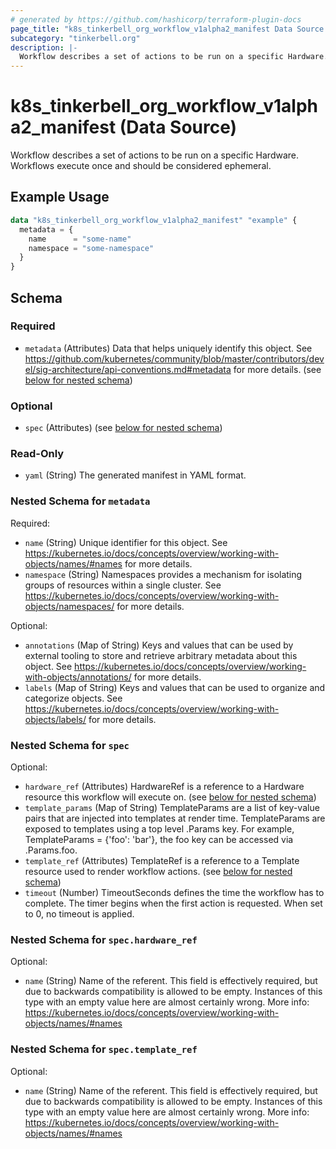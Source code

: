```yaml
---
# generated by https://github.com/hashicorp/terraform-plugin-docs
page_title: "k8s_tinkerbell_org_workflow_v1alpha2_manifest Data Source - terraform-provider-k8s"
subcategory: "tinkerbell.org"
description: |-
  Workflow describes a set of actions to be run on a specific Hardware. Workflows execute once and should be considered ephemeral.
---
```


# k8s_tinkerbell_org_workflow_v1alpha2_manifest (Data Source)

Workflow describes a set of actions to be run on a specific Hardware. Workflows execute once and should be considered ephemeral.

## Example Usage

```terraform
data "k8s_tinkerbell_org_workflow_v1alpha2_manifest" "example" {
  metadata = {
    name      = "some-name"
    namespace = "some-namespace"
  }
}
```

<!-- schema generated by tfplugindocs -->
## Schema

### Required

- `metadata` (Attributes) Data that helps uniquely identify this object. See https://github.com/kubernetes/community/blob/master/contributors/devel/sig-architecture/api-conventions.md#metadata for more details. (see [below for nested schema](#nestedatt--metadata))

### Optional

- `spec` (Attributes) (see [below for nested schema](#nestedatt--spec))

### Read-Only

- `yaml` (String) The generated manifest in YAML format.

<a id="nestedatt--metadata"></a>
### Nested Schema for `metadata`

Required:

- `name` (String) Unique identifier for this object. See https://kubernetes.io/docs/concepts/overview/working-with-objects/names/#names for more details.
- `namespace` (String) Namespaces provides a mechanism for isolating groups of resources within a single cluster. See https://kubernetes.io/docs/concepts/overview/working-with-objects/namespaces/ for more details.

Optional:

- `annotations` (Map of String) Keys and values that can be used by external tooling to store and retrieve arbitrary metadata about this object. See https://kubernetes.io/docs/concepts/overview/working-with-objects/annotations/ for more details.
- `labels` (Map of String) Keys and values that can be used to organize and categorize objects. See https://kubernetes.io/docs/concepts/overview/working-with-objects/labels/ for more details.


<a id="nestedatt--spec"></a>
### Nested Schema for `spec`

Optional:

- `hardware_ref` (Attributes) HardwareRef is a reference to a Hardware resource this workflow will execute on. (see [below for nested schema](#nestedatt--spec--hardware_ref))
- `template_params` (Map of String) TemplateParams are a list of key-value pairs that are injected into templates at render time. TemplateParams are exposed to templates using a top level .Params key. For example, TemplateParams = {'foo': 'bar'}, the foo key can be accessed via .Params.foo.
- `template_ref` (Attributes) TemplateRef is a reference to a Template resource used to render workflow actions. (see [below for nested schema](#nestedatt--spec--template_ref))
- `timeout` (Number) TimeoutSeconds defines the time the workflow has to complete. The timer begins when the first action is requested. When set to 0, no timeout is applied.

<a id="nestedatt--spec--hardware_ref"></a>
### Nested Schema for `spec.hardware_ref`

Optional:

- `name` (String) Name of the referent. This field is effectively required, but due to backwards compatibility is allowed to be empty. Instances of this type with an empty value here are almost certainly wrong. More info: https://kubernetes.io/docs/concepts/overview/working-with-objects/names/#names


<a id="nestedatt--spec--template_ref"></a>
### Nested Schema for `spec.template_ref`

Optional:

- `name` (String) Name of the referent. This field is effectively required, but due to backwards compatibility is allowed to be empty. Instances of this type with an empty value here are almost certainly wrong. More info: https://kubernetes.io/docs/concepts/overview/working-with-objects/names/#names
